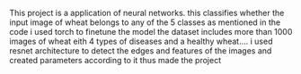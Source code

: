This project is a application of neural networks. this classifies whether the input image of wheat belongs to any of the 5 classes as mentioned in the code
i used torch to finetune the model the dataset includes more than 1000 images of wheat eith 4 types of diseases and a healthy wheat....
i used resnet architecture to detect the edges and features of the images and created parameters according to it
thus made the project
